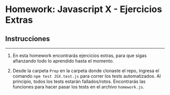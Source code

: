  # Homework: Javascript X - Ejercicios Extras

## Instrucciones
---
1. En esta homework encontrarás ejercicios extras, para que sigas afianzando todo lo aprendido hasta el momento.


2. Desde la carpeta `Prep` en la carpeta donde clonaste el repo, ingresa el comando `npm test JSX.test.js` para correr los tests automatizados. Al principio, todos los tests estarán fallados/rotos. Encontrarás las funciones para hacer pasar los tests en el archivo `homework.js`.

